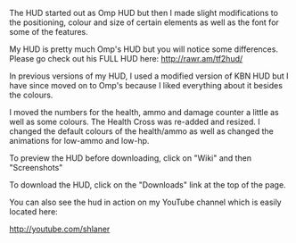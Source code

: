 The HUD started out as Omp HUD but then I made slight modifications to the positioning, colour and size of certain elements as well as the font for some of the features.

My HUD is pretty much Omp's HUD but you will notice some differences. Please go check out his FULL HUD here: http://rawr.am/tf2hud/

In previous versions of my HUD, I used a modified version of KBN HUD but I have since moved on to Omp's because I liked everything about it besides the colours.

I moved the numbers for the health, ammo and damage counter a little as well as some colours. The Health Cross was re-added and resized. I changed the default colours of the health/ammo as well as changed the animations for low-ammo and low-hp.

To preview the HUD before downloading, click on "Wiki" and then "Screenshots"

To download the HUD, click on the "Downloads" link at the top of the page.

You can also see the hud in action on my YouTube channel which is easily located here:

http://youtube.com/shlaner